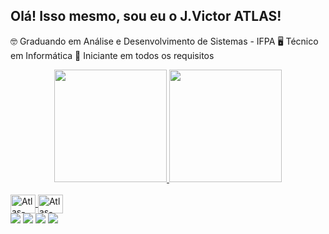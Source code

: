 ## Olá! Isso mesmo, sou eu o J.Victor ATLAS!
🤓 Graduando em Análise e Desenvolvimento de Sistemas - IFPA
🖥 Técnico em Informática
🧿 Iniciante em todos os requisitos 

<div align="center">
  <a href="https://github.com/jvictoratlas">
  <img height="180em" src="https://github-readme-stats.vercel.app/api?username=jvictoratlas&show_icons=true&theme=dark&include_all_commits=true&count_private=true"/>
  <img height="180em" src="https://github-readme-stats.vercel.app/api/top-langs/?username=jvictoratlas&layout=compact&langs_count=7&theme=dark"/>
</div>
  
  <div style="display: inline_block"><br>
  <img align="center" alt="Atlas-Python" height="30" width="40" src="https://cdn.jsdelivr.net/gh/devicons/devicon/icons/adonisjs/adonisjs-original.svg" />
  <img align="center" alt="Atlas-Dart" height="30" width="40" src="https://cdn.jsdelivr.net/gh/devicons/devicon/icons/adonisjs/adonisjs-original.svg" />
    
</div>
  

<div>
  <a href="https://www.youtube.com/channel/UCZm6VrpyeB49yKXzeehahTw" target="_blank"><img src="https://img.shields.io/badge/YouTube-FF0000?style=for- the-badge&logo=youtube&logoColor=white" target="_blank"></a>
  <a href="https://www.instagram.com/joao_victor__j.v/" target="_blank"><img src="https://img.shields.io/badge/-Instagram-%23E4405F?style =for-the-badge&logo=instagram&logoColor=white" target="_blank"></a>
  <a href="https://discord.gg/FajJuUpsJA" target="_blank"><img src="https://img.shields.io/badge/Discord-7289DA?style=for-the-badge&logo= discord&logoColor=white" target="_blank"></a>
  <a href="https://www.linkedin.com/in/jo%C3%A3o-victor-276a45162/" target="_blank"><img src="https://img.shields.io/badge /-LinkedIn-%230077B5?style=for-the-badge&logo=linkedin&logoColor=white" target="_blank"></a>
 
<div align="center">
  
